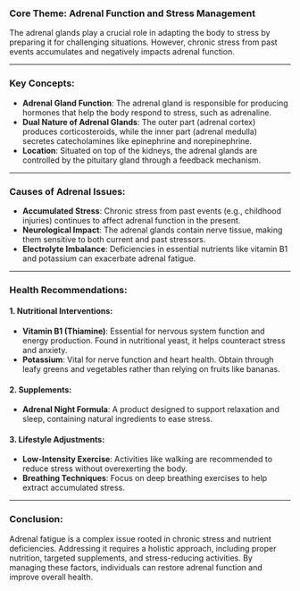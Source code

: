 ### Core Theme: Adrenal Function and Stress Management

The adrenal glands play a crucial role in adapting the body to stress by preparing it for challenging situations. However, chronic stress from past events accumulates and negatively impacts adrenal function.

---

### Key Concepts:

- **Adrenal Gland Function**: The adrenal gland is responsible for producing hormones that help the body respond to stress, such as adrenaline.
- **Dual Nature of Adrenal Glands**: The outer part (adrenal cortex) produces corticosteroids, while the inner part (adrenal medulla) secretes catecholamines like epinephrine and norepinephrine.
- **Location**: Situated on top of the kidneys, the adrenal glands are controlled by the pituitary gland through a feedback mechanism.

---

### Causes of Adrenal Issues:

- **Accumulated Stress**: Chronic stress from past events (e.g., childhood injuries) continues to affect adrenal function in the present.
- **Neurological Impact**: The adrenal glands contain nerve tissue, making them sensitive to both current and past stressors.
- **Electrolyte Imbalance**: Deficiencies in essential nutrients like vitamin B1 and potassium can exacerbate adrenal fatigue.

---

### Health Recommendations:

#### 1. **Nutritional Interventions**:
   - **Vitamin B1 (Thiamine)**: Essential for nervous system function and energy production. Found in nutritional yeast, it helps counteract stress and anxiety.
   - **Potassium**: Vital for nerve function and heart health. Obtain through leafy greens and vegetables rather than relying on fruits like bananas.

#### 2. **Supplements**:
   - **Adrenal Night Formula**: A product designed to support relaxation and sleep, containing natural ingredients to ease stress.

#### 3. **Lifestyle Adjustments**:
   - **Low-Intensity Exercise**: Activities like walking are recommended to reduce stress without overexerting the body.
   - **Breathing Techniques**: Focus on deep breathing exercises to help extract accumulated stress.

---

### Conclusion:

Adrenal fatigue is a complex issue rooted in chronic stress and nutrient deficiencies. Addressing it requires a holistic approach, including proper nutrition, targeted supplements, and stress-reducing activities. By managing these factors, individuals can restore adrenal function and improve overall health.